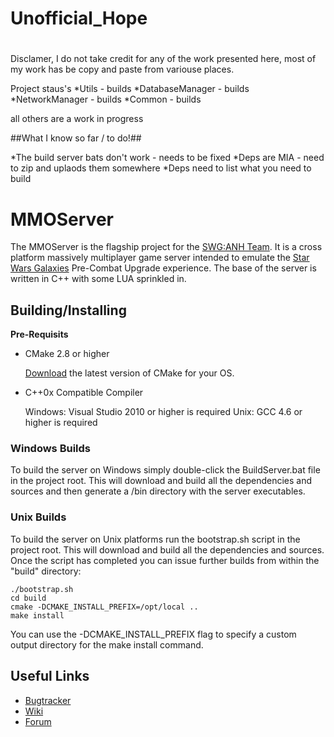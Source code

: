 # Unofficial_Hope
#
Disclamer, I do not take credit for any of the work presented here, most of my work has be copy and paste from variouse places.

Project staus's
*Utils - builds
*DatabaseManager - builds
*NetworkManager - builds
*Common - builds

all others are a work in progress

##What I know so far / to do!##

*The build server bats don't work - needs to be fixed
*Deps are MIA - need to zip and uplaods them somewhere
*Deps need to list what you need to build

# MMOServer #

The MMOServer is the flagship project for the [SWG:ANH Team][1]. It is a cross platform massively multiplayer game server intended to emulate the [Star Wars Galaxies][2] Pre-Combat Upgrade experience. The base of the server is written in C++ with some LUA sprinkled in.


## Building/Installing ##

**Pre-Requisits**

*   CMake 2.8 or higher

    [Download][3] the latest version of CMake for your OS.

*   C++0x Compatible Compiler

    Windows: Visual Studio 2010 or higher is required
    Unix: GCC 4.6 or higher is required
    
### Windows Builds ###

To build the server on Windows simply double-click the BuildServer.bat file in the project root. This will download and build all the dependencies and sources and then generate a /bin directory with the server executables.

### Unix Builds ###

To build the server on Unix platforms run the bootstrap.sh script in the project root. This will download and build all the dependencies and sources. Once the script has completed you can issue further builds from within the "build" directory:

    ./bootstrap.sh
    cd build
    cmake -DCMAKE_INSTALL_PREFIX=/opt/local ..
    make install
    
You can use the -DCMAKE\_INSTALL\_PREFIX flag to specify a custom output directory for the make install command. 

## Useful Links ##

*   [Bugtracker][4]
*   [Wiki][5]
*   [Forum][6]

  [1]: http://swganh.com/
  [2]: http://starwarsgalaxies.com/
  [3]: http://cmake.org/cmake/resources/software.html
  [4]: http://bugtracker.swganh.com/
  [5]: http://wiki.swganh.org/
  [6]: http://www.swganh.com/anh_community/
